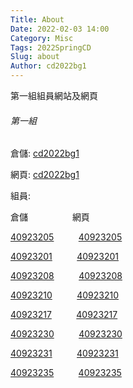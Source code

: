 ```yaml
---
Title: About
Date: 2022-02-03 14:00
Category: Misc
Tags: 2022SpringCD
Slug: about
Author: cd2022bg1
---
```


第一組組員網站及網頁

<!-- PELICAN_END_SUMMARY -->

<h6><span>第一組</span></h6>
<p><span>倉儲:<span>&nbsp;</span><a href="https://github.com/40923205/cd2022bg1">cd2022bg1</a></span></p>
<p><span>網頁:<span>&nbsp;</span><a href="https://40923205.github.io/cd2022bg1/content/index.html">cd2022bg1</a></span></p>
<p>組員:</p>
<p>倉儲&nbsp; &nbsp; &nbsp; &nbsp; &nbsp; &nbsp; &nbsp; &nbsp; &nbsp;<span>&nbsp;</span><span>網頁</span></p>
<p><a href="https://github.com/40923205/cd2022">40923205</a>&nbsp; &nbsp; &nbsp; &nbsp; &nbsp;&nbsp;<a href="https://40923205.github.io/cd2022/content/index.html">40923205</a></p>
<p><a href="https://github.com/40923201/cd2022">40923201</a>&nbsp; &nbsp; &nbsp; &nbsp; &nbsp;<span>&nbsp;</span><a href="https://40923201.github.io/cd2022/content/index.html">40923201</a></p>
<p><a href="https://github.com/nfu40923208/cd2022">40923208</a>&nbsp; &nbsp; &nbsp; &nbsp; &nbsp;<span>&nbsp;</span><a href="https://nfu40923208.github.io/cd2022/content/index.html">40923208</a></p>
<p><a href="https://github.com/40923210/cd2022">40923210</a>&nbsp; &nbsp; &nbsp; &nbsp; &nbsp;<span>&nbsp;</span><a href="https://40923210.github.io/cd2022/content/index.html">40923210</a></p>
<p><a href="https://github.com/40923217/cd2022">40923217</a>&nbsp; &nbsp; &nbsp; &nbsp; &nbsp;<span>&nbsp;</span><a href="https://40923217.github.io/cd2022/content/index.html">40923217</a></p>
<p><a href="https://github.com/40923230/cd2022">40923230</a>&nbsp; &nbsp; &nbsp; &nbsp; &nbsp;<span>&nbsp;</span><a href="https://40923230.github.io/cd2022/content/index.html">40923230</a></p>
<p><a href="https://github.com/40923231/cd2022">40923231</a>&nbsp; &nbsp; &nbsp; &nbsp; &nbsp;<span>&nbsp;</span><a href="https://40923231.github.io/cd2022/content/index.html">40923231</a></p>
<p><a href="https://github.com/40923235/cd2022">40923235</a>&nbsp; &nbsp; &nbsp; &nbsp; &nbsp;<span>&nbsp;</span><a href="https://40923235.github.io/cd2022/content/index.html">40923235</a></p>
